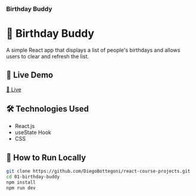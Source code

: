 ### Birthday Buddy

# 🎂 Birthday Buddy

A simple React app that displays a list of people's birthdays and allows users to clear and refresh the list.

## 🚀 Live Demo

[🔗 Live](https://001-birthday-buddy.netlify.app/)

## 🛠 Technologies Used

- React.js
- useState Hook
- CSS

## 📂 How to Run Locally

```bash
git clone https://github.com/DiegoBottegoni/react-course-projects.git
cd 01-birthday-buddy
npm install
npm run dev
```
